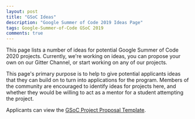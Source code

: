 ```yaml
---
layout: post
title: "GSoC Ideas"
description: "Google Summer of Code 2019 Ideas Page"
tags: Google-Summer-of-Code GSoC 2019
comments: true
---
```


This page lists a number of ideas for potential Google Summer of Code 2020 projects. Currently, we're working on ideas, you can propose your own on our Gitter Channel, or start working on any of our projects.

This page's primary purpose is to help to give potential applicants ideas that they can build on to turn into applications for the program. Members of the community are encouraged to identify ideas for projects here, and whether they would be willing to act as a mentor for a student attempting the project.

Applicants can view the [GSoC Project Proposal Template](../gsoc-proposal/).
